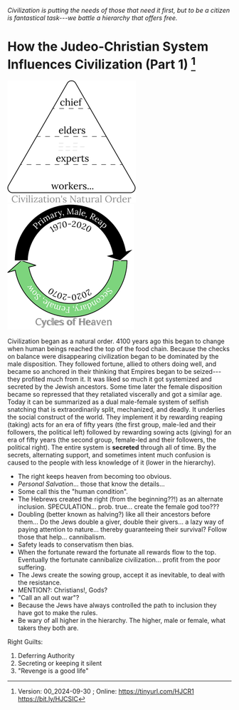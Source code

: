 [^Information]: Version: 00_2024-09-30 ; Online: https://tinyurl.com/HJCR1 https://bit.ly/HJCSIC

*Civilization is putting the needs of those that need it first, but to be a citizen is fantastical task---we battle a hierarchy that offers free.*

# How the Judeo-Christian System Influences Civilization (Part 1) [^Information]

![](images/05_ages-of-civilization_eden.svg)![](images/10_cycles-of-heaven.svg)

Civilization began as a natural order. 4100 years ago this began to change when human beings reached the top of the food chain. Because the checks on balance were disappearing civilization began to be dominated by the male disposition. They followed fortune, allied to others doing well, and became so anchored in their thinking that Empires began to be seized---they profited much from it. It was liked so much it got systemized and secreted by the Jewish ancestors. Some time later the female disposition became so repressed that they retaliated viscerally and got a similar age. Today it can be summarized as a dual male-female system of selfish snatching that is extraordinarily split, mechanized, and deadly. It underlies the social construct of the world. They implement it by rewarding reaping (taking) acts for an era of fifty years (the first group, male-led and their followers, the political left) followed by rewarding sowing acts (giving) for an era of fifty years (the second group, female-led and their followers, the political right). The entire system is **secreted** through all of time. By the secrets, alternating support, and sometimes intent much confusion is caused to the people with less knowledge of it (lower in the hierarchy).

* The right keeps heaven from becoming too obvious.
* *Personal Salvation*... those that know the details...
* Some call this the "human condition".
* The Hebrews created the right (from the beginning??!) as an alternate inclusion. SPECULATION... prob. true... create the female god too???
* Doubling (better known as halving?) like all their ancestors before them... Do the Jews double a giver, double their givers... a lazy way of paying attention to nature... thereby guaranteeing their survival? Follow those that help... cannibalism. 
* Safety leads to conservatism then bias.
* When the fortunate reward the fortunate all rewards flow to the top. Eventually the fortunate cannibalize civilization... profit from the poor suffering.
* The Jews create the sowing group, accept it as inevitable, to deal with the resistance.
* MENTION?: Christians!, Gods?
* "Call an all out war"?
* Because the Jews have always controlled the path to inclusion they have got to make the rules.
* Be wary of all higher in the hierarchy. The higher, male or female, what takers they both are.

Right Guilts:
1) Deferring Authority
2) Secreting or keeping it silent
3) "Revenge is a good life"